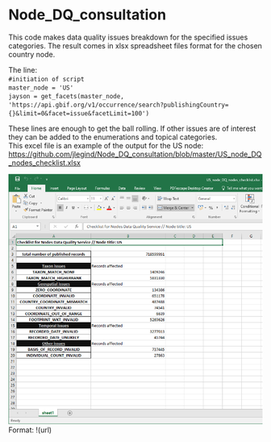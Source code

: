 # Node_DQ_consultation

This code makes data quality issues breakdown for the specified issues categories. The result comes in xlsx spreadsheet files format for the chosen country node.

The line:  
`#initiation of script`  
`master_node = 'US'`  
`jayson = get_facets(master_node, 'https://api.gbif.org/v1/occurrence/search?publishingCountry={}&limit=0&facet=issue&facetLimit=100')`  

These lines are enough to get the ball rolling. If other issues are of interest they can be added to the enumerations and topical categories.  
This excel file is an example of the output for the US node: https://github.com/jlegind/Node_DQ_consultation/blob/master/US_node_DQ_nodes_checklist.xlsx

![sample image](https://github.com/jlegind/Node_DQ_consultation/blob/master/sample_xlsx_file.png)  
Format: !(url)

